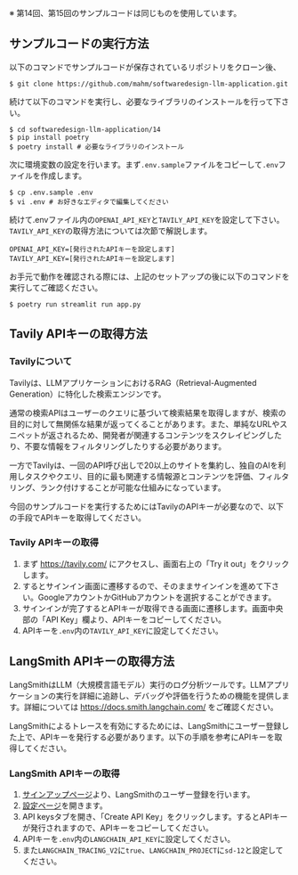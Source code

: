 ※ 第14回、第15回のサンプルコードは同じものを使用しています。

## サンプルコードの実行方法

以下のコマンドでサンプルコードが保存されているリポジトリをクローン後、

```
$ git clone https://github.com/mahm/softwaredesign-llm-application.git
```

続けて以下のコマンドを実行し、必要なライブラリのインストールを行って下さい。

```
$ cd softwaredesign-llm-application/14
$ pip install poetry
$ poetry install # 必要なライブラリのインストール
```

次に環境変数の設定を行います。まず`.env.sample`ファイルをコピーして`.env`ファイルを作成します。

```
$ cp .env.sample .env
$ vi .env # お好きなエディタで編集してください
```

続けて.envファイル内の`OPENAI_API_KEY`と`TAVILY_API_KEY`を設定して下さい。`TAVILY_API_KEY`の取得方法については次節で解説します。

```
OPENAI_API_KEY=[発行されたAPIキーを設定します]
TAVILY_API_KEY=[発行されたAPIキーを設定します]
```

お手元で動作を確認される際には、上記のセットアップの後に以下のコマンドを実行してご確認ください。

```
$ poetry run streamlit run app.py
```

## Tavily APIキーの取得方法

### Tavilyについて

Tavilyは、LLMアプリケーションにおけるRAG（Retrieval-Augmented Generation）に特化した検索エンジンです。

通常の検索APIはユーザーのクエリに基づいて検索結果を取得しますが、検索の目的に対して無関係な結果が返ってくることがあります。また、単純なURLやスニペットが返されるため、開発者が関連するコンテンツをスクレイピングしたり、不要な情報をフィルタリングしたりする必要があります。

一方でTavilyは、一回のAPI呼び出しで20以上のサイトを集約し、独自のAIを利用しタスクやクエリ、目的に最も関連する情報源とコンテンツを評価、フィルタリング、ランク付けすることが可能な仕組みになっています。

今回のサンプルコードを実行するためにはTavilyのAPIキーが必要なので、以下の手段でAPIキーを取得してください。

### Tavily APIキーの取得

1. まず https://tavily.com/ にアクセスし、画面右上の「Try it out」をクリックします。
2. するとサインイン画面に遷移するので、そのままサインインを進めて下さい。GoogleアカウントかGitHubアカウントを選択することができます。
3. サインインが完了するとAPIキーが取得できる画面に遷移します。画面中央部の「API Key」欄より、APIキーをコピーしてください。
4. APIキーを`.env`内の`TAVILY_API_KEY`に設定してください。

## LangSmith APIキーの取得方法

LangSmithはLLM（大規模言語モデル）実行のログ分析ツールです。LLMアプリケーションの実行を詳細に追跡し、デバッグや評価を行うための機能を提供します。詳細については https://docs.smith.langchain.com/ をご確認ください。

LangSmithによるトレースを有効にするためには、LangSmithにユーザー登録した上で、APIキーを発行する必要があります。以下の手順を参考にAPIキーを取得してください。

### LangSmith APIキーの取得

1. [サインアップページ](https://smith.langchain.com/)より、LangSmithのユーザー登録を行います。
2. [設定ページ](https://smith.langchain.com/settings)を開きます。
3. API keysタブを開き、「Create API Key」をクリックします。するとAPIキーが発行されますので、APIキーをコピーしてください。
4. APIキーを`.env`内の`LANGCHAIN_API_KEY`に設定してください。
5. また`LANGCHAIN_TRACING_V2`に`true`、`LANGCHAIN_PROJECT`に`sd-12`と設定してください。